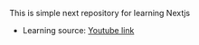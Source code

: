 This is simple next repository for learning Nextjs
- Learning source: [Youtube link](https://www.youtube.com/watch?v=N5DdKEHIPv0&ab_channel=HenryWebDev)